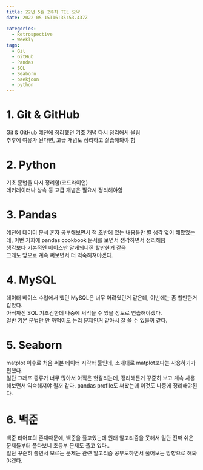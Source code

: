 ```yaml
---
title: 22년 5월 2주차 TIL 요약
date: 2022-05-15T16:35:53.437Z

categories:
  - Retrospective
  - Weekly
tags:
  - Git
  - GitHub
  - Pandas
  - SQL
  - Seaborn
  - baekjoon
  - python
---
```


# 1. Git & GitHub
Git & GitHub 예전에 정리했던 기초 개념 다시 정리해서 올림  
추후에 여유가 된다면, 고급 개념도 정리하고 실습해봐야 함

# 2. Python
기초 문법을 다시 정리함(코드라이언)  
데커레이터나 상속 등 고급 개념은 필요시 정리해야함

# 3. Pandas
예전에 데이터 분석 혼자 공부해보면서 책 초반에 있는 내용들만 별 생각 없이 해봤었는데, 이번 기회에 pandas cookbook 문서를 보면서 생각하면서 정리해봄  
생각보다 기본적인 베이스만 알게되니깐 할만한거 같음  
그래도 앞으로 계속 써보면서 더 익숙해져야겠다.

# 4. MySQL
데이터 베이스 수업에서 했던 MySQL은 너무 어려웠던거 같은데, 이번에는 좀 할만한거 같았다.  
아직까진 SQL 기초긴한데 나중에 써먹을 수 있을 정도로 연습해야겠다.  
일반 기본 문법만 안 까먹어도 논리 문제인거 같아서 잘 쓸 수 있을꺼 같다.

# 5. Seaborn
matplot 이후로 처음 써본 데이터 시각화 툴인데, 소개대로 matplot보다는 사용하기가 편했다.  
일단 그래프 종류가 너무 많아서 아직은 헛갈리는데, 정리해둔거 꾸준히 보고 계속 사용해보면서 익숙해져야 될꺼 같다. pandas profile도 써봤는데 이것도 나중에 정리해야된다.

# 6. 백준
백준 티어표의 존재때문에, 백준을 풀고있는데 원래 알고리즘을 못해서 일단 진짜 쉬운 문제들부터 풀다보니 초등부 문제도 풀고 있다..  
일단 꾸준히 풀면서 모르는 문제는 관련 알고리즘 공부도하면서 풀어보는 방향으로 해봐야겠다.
